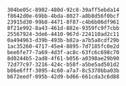 
                304be05c-8902-480d-92c8-39aff5ebda14
                f8642d0e-69bb-4bda-8027-a8b8d56f0bcf
                23915d30-99b8-4471-8f87-c4b6b06df961
                8f21e992-8a43-461d-882e-9359fc9f7cbb
                25567924-3de6-4410-967d-224110ad2c11
                0a494963-d39b-493b-b82a-a7b5a8cdf29b
                1ac35260-4717-45e4-8895-7d7185fc0e2d
                bee6fe77-7a69-4d3f-ac8c-63fc6c698c70
                8d0244b5-2ad8-4f61-b056-a0398ae29b90
                72d77c97-3216-424c-b58f-a5be5ad501d2
                b86e6fff-3095-4c60-a7a7-8c5370bba03b
                b672eedf-095b-42d9-bd66-661cda3c6d88
                